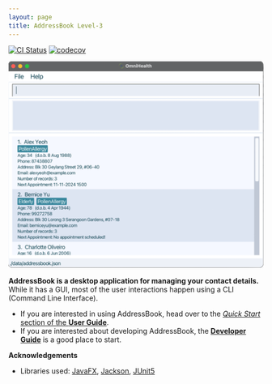 ```yaml
---
layout: page
title: AddressBook Level-3
---
```


[![CI Status](https://github.com/AY2223S1-CS2103T-T14-3/tp/workflows/Java%20CI/badge.svg)](https://github.com/AY2223S1-CS2103T-T14-3/tp/actions)
[![codecov](https://codecov.io/gh/AY2223S1-CS2103T-T14-3/tp/branch/master/graph/badge.svg)](https://codecov.io/gh/AY2223S1-CS2103T-T14-3/tp)

![Ui](images/Ui.png)

**AddressBook is a desktop application for managing your contact details.** While it has a GUI, most of the user interactions happen using a CLI (Command Line Interface).

* If you are interested in using AddressBook, head over to the [_Quick Start_ section of the **User Guide**](UserGuide.html#quick-start).
* If you are interested about developing AddressBook, the [**Developer Guide**](DeveloperGuide.html) is a good place to start.


**Acknowledgements**

* Libraries used: [JavaFX](https://openjfx.io/), [Jackson](https://github.com/FasterXML/jackson), [JUnit5](https://github.com/junit-team/junit5)
